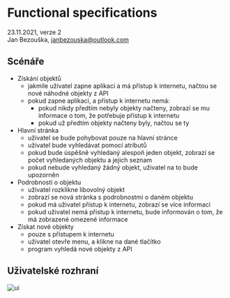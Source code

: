 # Functional specifications

23.11.2021, verze 2  
Jan Bezouška, janbezouska@outlook.com

## Scénáře
 - Získání objektů
   - jakmile uživatel zapne aplikaci a má přístup k internetu, načtou se nové náhodné objekty z API
   - pokud zapne aplikaci, a přístup k internetu nemá:
     - pokud nikdy předtím nebyly objekty načteny, zobrazí se mu informace o tom, že potřebuje přístup k internetu
     - pokud už předtím objekty načteny byly, načtou se ty
 - Hlavní stránka
   - uživatel se bude pohybovat pouze na hlavní stránce
   - uživatel bude vyhledávat pomocí atributů
   - pokud bude úspěšně vyhledaný alespoň jeden objekt, zobrazí se počet vyhledaných objektu a jejich seznam
   - pokud nebude vyhledaný žádný objekt, uživatel na to bude upozorněn
 - Podrobnosti o objektu
   - uživatel rozklikne libovolný objekt
   - zobrazí se nová stránka s podrobnostmi o daném objektu
   - pokud má uživatel přístup k internetu, zobrazí se více informací
   - pokud uživatel nemá přístup k internetu, bude informován o tom, že má zobrazené omezené informace
 - Získat nové objekty
   - pouze s přístupem k internetu
   - uživatel otevře menu, a klikne na dané tlačítko
   - program vyhledá nové objekty z API

## Uživatelské rozhraní
![ui](https://user-images.githubusercontent.com/76868390/143014434-9cdf866e-3aa9-4260-a1dd-593c26d8f1ec.jpg)
